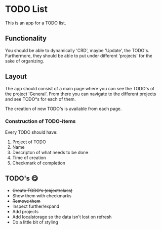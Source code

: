 # TODO List

This is an app for a TODO list.

## Functionality

You should be able to dynamically 'CRD', maybe 'Update', the TODO's. Furthermore, they should be able to put under different 'projects' for the sake of organizing.

## Layout

The app should consist of a main page where you can see the TODO's of the project 'General'. From there you can navigate to the different projects and see TODO\*s for each of them.

The creation of new TODO's is available from each page.

### Construction of TODO-items

Every TODO should have:

1. Project of TODO
2. Name
3. Descripton of what needs to be done
4. Time of creation
5. Checkmark of completion

## TODO's 😋

- ~~Create TODO's (object/class)~~
- ~~Show them with checkmarks~~
- ~~Remove them~~
- Inspect further/expand
- Add projects
- Add localstorage so the data isn't lost on refresh
- Do a little bit of styling
